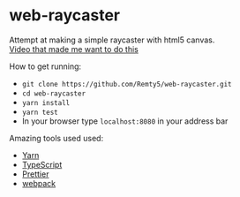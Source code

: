 # web-raycaster

Attempt at making a simple raycaster with html5 canvas.\
[Video that made me want to do this](https://youtu.be/gYRrGTC7GtA)

How to get running:

- `git clone https://github.com/Remty5/web-raycaster.git`
- `cd web-raycaster`
- `yarn install`
- `yarn test`
- In your browser type `localhost:8080` in your address bar

Amazing tools used used:

- [Yarn](https://yarnpkg.com/)
- [TypeScript](https://www.typescriptlang.org/)
- [Prettier](https://prettier.io/)
- [webpack](https://webpack.js.org/)

